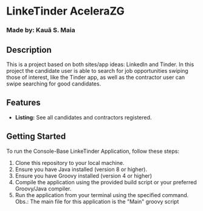 # LinkeTinder AceleraZG
### Made by: Kauã S. Maia
## Description

This is a project based on both sites/app ideas: LinkedIn and Tinder. 
In this project the candidate user is able to search for job opportunities swiping those of interest, like the Tinder app,
as well as the contractor user can swipe searching for good candidates.

## Features

- **Listing:** See all candidates and contractors registered.


## Getting Started

To run the Console-Base LinkeTinder Application, follow these steps:

1. Clone this repository to your local machine.
2. Ensure you have Java installed (version 8 or higher).
3. Ensure you have Groovy installed (version 4 or higher)
4. Compile the application using the provided build script or your preferred Groovy/Java compiler.
5. Run the application from your terminal using the specified command. Obs.: The main file for this application is the "Main" groovy script
